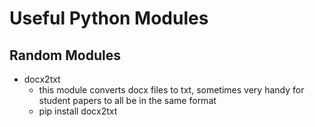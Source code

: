 # Useful Python Modules

## Random Modules

- docx2txt
    - this module converts docx files to txt, sometimes very handy for student papers to all be in the same format
    - pip install docx2txt